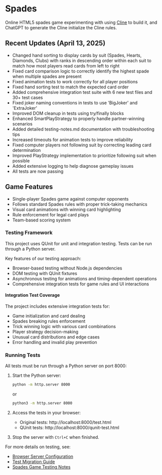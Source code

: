 # Spades
Online HTML5 spades game experimenting with using [Cline](https://cline.bot/) to build it, and ChatGPT to generate the Cline initialize the Cline rules.

## Recent Updates (April 13, 2025)
- Changed hand sorting to display cards by suit (Spades, Hearts, Diamonds, Clubs) with ranks in descending order within each suit to match how most players read cards from left to right
- Fixed card comparison logic to correctly identify the highest spade when multiple spades are present
- Fixed animation tests to work correctly for all player positions
- Fixed hand sorting test to match the expected card order
- Added comprehensive integration test suite with 6 new test files and 30+ test cases
- Fixed joker naming conventions in tests to use 'BigJoker' and 'ExtraJoker'
- Improved DOM cleanup in tests using try/finally blocks
- Enhanced SmartPlayStrategy to properly handle partner-winning scenarios
- Added detailed testing-notes.md documentation with troubleshooting tips
- Increased timeouts for animation tests to improve reliability
- Fixed computer players not following suit by correcting leading card determination
- Improved PlayStrategy implementation to prioritize following suit when possible
- Added extensive logging to help diagnose gameplay issues
- All tests are now passing

## Game Features
- Single-player Spades game against computer opponents
- Follows standard Spades rules with proper trick-taking mechanics
- Visual card animations with winning card highlighting
- Rule enforcement for legal card plays
- Team-based scoring system

### Testing Framework
This project uses QUnit for unit and integration testing. Tests can be run through a Python server.

Key features of our testing approach:
- Browser-based testing without Node.js dependencies
- DOM testing with QUnit fixtures
- Asynchronous testing for animations and timing-dependent operations
- Comprehensive integration tests for game rules and UI interactions

#### Integration Test Coverage
The project includes extensive integration tests for:
- Game initialization and card dealing
- Spades breaking rules enforcement
- Trick winning logic with various card combinations
- Player strategy decision-making
- Unusual card distributions and edge cases
- Error handling and invalid play prevention

### Running Tests

All tests must be run through a Python server on port 8000:

1. Start the Python server:
   ```bash
   python -m http.server 8000
   ```
   or
   ```bash
   python3 -m http.server 8000
   ```

2. Access the tests in your browser:
   - Original tests: http://localhost:8000/test.html
   - QUnit tests: http://localhost:8000/qunit-test.html

3. Stop the server with `Ctrl+C` when finished.

For more details on testing, see:
- [Browser Server Configuration](docs/browserServerConfig.md)
- [Test Migration Guide](docs/test-migration-guide.md)
- [Spades Game Testing Notes](docs/testing-notes.md)
